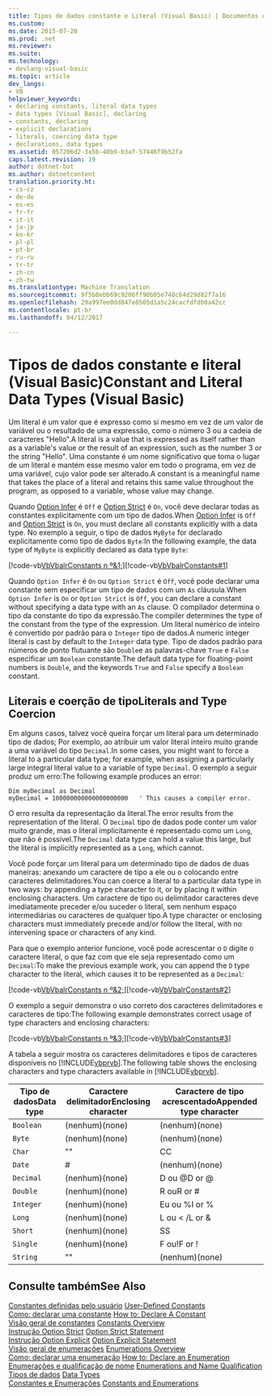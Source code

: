 ```yaml
---
title: Tipos de dados constante e Literal (Visual Basic) | Documentos do Microsoft
ms.custom: 
ms.date: 2015-07-20
ms.prod: .net
ms.reviewer: 
ms.suite: 
ms.technology:
- devlang-visual-basic
ms.topic: article
dev_langs:
- VB
helpviewer_keywords:
- declaring constants, literal data types
- data types [Visual Basic], declaring
- constants, declaring
- explicit declarations
- literals, coercing data type
- declarations, data types
ms.assetid: 057206d2-3a5b-40b9-b3af-57446f9b52fa
caps.latest.revision: 19
author: dotnet-bot
ms.author: dotnetcontent
translation.priority.ht:
- cs-cz
- de-de
- es-es
- fr-fr
- it-it
- ja-jp
- ko-kr
- pl-pl
- pt-br
- ru-ru
- tr-tr
- zh-cn
- zh-tw
ms.translationtype: Machine Translation
ms.sourcegitcommit: 9f5b8ebb69c9206ff90b05e748c64d29d82f7a16
ms.openlocfilehash: 29a997ee0dd847e8505d1a5c24cacfdfdb0a42cc
ms.contentlocale: pt-br
ms.lasthandoff: 04/12/2017

---
```

# <a name="constant-and-literal-data-types-visual-basic"></a><span data-ttu-id="07ab2-102">Tipos de dados constante e literal (Visual Basic)</span><span class="sxs-lookup"><span data-stu-id="07ab2-102">Constant and Literal Data Types (Visual Basic)</span></span>
<span data-ttu-id="07ab2-103">Um literal é um valor que é expresso como si mesmo em vez de um valor de variável ou o resultado de uma expressão, como o número 3 ou a cadeia de caracteres "Hello".</span><span class="sxs-lookup"><span data-stu-id="07ab2-103">A literal is a value that is expressed as itself rather than as a variable's value or the result of an expression, such as the number 3 or the string "Hello".</span></span> <span data-ttu-id="07ab2-104">Uma constante é um nome significativo que toma o lugar de um literal e mantém esse mesmo valor em todo o programa, em vez de uma variável, cujo valor pode ser alterado.</span><span class="sxs-lookup"><span data-stu-id="07ab2-104">A constant is a meaningful name that takes the place of a literal and retains this same value throughout the program, as opposed to a variable, whose value may change.</span></span>  
  
 <span data-ttu-id="07ab2-105">Quando [Option Infer](../../../../visual-basic/language-reference/statements/option-infer-statement.md) é `Off` e [Option Strict](../../../../visual-basic/language-reference/statements/option-strict-statement.md) é `On`, você deve declarar todas as constantes explicitamente com um tipo de dados.</span><span class="sxs-lookup"><span data-stu-id="07ab2-105">When [Option Infer](../../../../visual-basic/language-reference/statements/option-infer-statement.md) is `Off` and [Option Strict](../../../../visual-basic/language-reference/statements/option-strict-statement.md) is `On`, you must declare all constants explicitly with a data type.</span></span> <span data-ttu-id="07ab2-106">No exemplo a seguir, o tipo de dados `MyByte` for declarado explicitamente como tipo de dados `Byte`:</span><span class="sxs-lookup"><span data-stu-id="07ab2-106">In the following example, the data type of `MyByte` is explicitly declared as data type `Byte`:</span></span>  
  
 <span data-ttu-id="07ab2-107">[!code-vb[VbVbalrConstants n º&1;](../../../../visual-basic/programming-guide/language-features/constants-enums/codesnippet/VisualBasic/constant-and-literal-data-types_1.vb)]</span><span class="sxs-lookup"><span data-stu-id="07ab2-107">[!code-vb[VbVbalrConstants#1](../../../../visual-basic/programming-guide/language-features/constants-enums/codesnippet/VisualBasic/constant-and-literal-data-types_1.vb)]</span></span>  
  
 <span data-ttu-id="07ab2-108">Quando `Option Infer` é `On` ou `Option Strict` é `Off`, você pode declarar uma constante sem especificar um tipo de dados com um `As` cláusula.</span><span class="sxs-lookup"><span data-stu-id="07ab2-108">When `Option Infer` is `On` or `Option Strict` is `Off`, you can declare a constant without specifying a data type with an `As` clause.</span></span> <span data-ttu-id="07ab2-109">O compilador determina o tipo da constante do tipo da expressão.</span><span class="sxs-lookup"><span data-stu-id="07ab2-109">The compiler determines the type of the constant from the type of the expression.</span></span> <span data-ttu-id="07ab2-110">Um literal numérico de inteiro é convertido por padrão para o `Integer` tipo de dados.</span><span class="sxs-lookup"><span data-stu-id="07ab2-110">A numeric integer literal is cast by default to the `Integer` data type.</span></span> <span data-ttu-id="07ab2-111">Tipo de dados padrão para números de ponto flutuante são `Double`e as palavras-chave `True` e `False` especificar um `Boolean` constante.</span><span class="sxs-lookup"><span data-stu-id="07ab2-111">The default data type for floating-point numbers is `Double`, and the keywords `True` and `False` specify a `Boolean` constant.</span></span>  
  
## <a name="literals-and-type-coercion"></a><span data-ttu-id="07ab2-112">Literais e coerção de tipo</span><span class="sxs-lookup"><span data-stu-id="07ab2-112">Literals and Type Coercion</span></span>  
 <span data-ttu-id="07ab2-113">Em alguns casos, talvez você queira forçar um literal para um determinado tipo de dados; Por exemplo, ao atribuir um valor literal inteiro muito grande a uma variável do tipo `Decimal`.</span><span class="sxs-lookup"><span data-stu-id="07ab2-113">In some cases, you might want to force a literal to a particular data type; for example, when assigning a particularly large integral literal value to a variable of type `Decimal`.</span></span> <span data-ttu-id="07ab2-114">O exemplo a seguir produz um erro:</span><span class="sxs-lookup"><span data-stu-id="07ab2-114">The following example produces an error:</span></span>  
  
```  
Dim myDecimal as Decimal  
myDecimal = 100000000000000000000   ' This causes a compiler error.  
```  
  
 <span data-ttu-id="07ab2-115">O erro resulta da representação da literal.</span><span class="sxs-lookup"><span data-stu-id="07ab2-115">The error results from the representation of the literal.</span></span> <span data-ttu-id="07ab2-116">O `Decimal` tipo de dados pode conter um valor muito grande, mas o literal implicitamente é representado como um `Long`, que não é possível.</span><span class="sxs-lookup"><span data-stu-id="07ab2-116">The `Decimal` data type can hold a value this large, but the literal is implicitly represented as a `Long`, which cannot.</span></span>  
  
 <span data-ttu-id="07ab2-117">Você pode forçar um literal para um determinado tipo de dados de duas maneiras: anexando um caractere de tipo a ele ou o colocando entre caracteres delimitadores.</span><span class="sxs-lookup"><span data-stu-id="07ab2-117">You can coerce a literal to a particular data type in two ways: by appending a type character to it, or by placing it within enclosing characters.</span></span> <span data-ttu-id="07ab2-118">Um caractere de tipo ou delimitador caracteres deve imediatamente preceder e/ou suceder o literal, sem nenhum espaço intermediárias ou caracteres de qualquer tipo.</span><span class="sxs-lookup"><span data-stu-id="07ab2-118">A type character or enclosing characters must immediately precede and/or follow the literal, with no intervening space or characters of any kind.</span></span>  
  
 <span data-ttu-id="07ab2-119">Para que o exemplo anterior funcione, você pode acrescentar o `D` digite o caractere literal, o que faz com que ele seja representado como um `Decimal`:</span><span class="sxs-lookup"><span data-stu-id="07ab2-119">To make the previous example work, you can append the `D` type character to the literal, which causes it to be represented as a `Decimal`:</span></span>  
  
 <span data-ttu-id="07ab2-120">[!code-vb[VbVbalrConstants n º&2;](../../../../visual-basic/programming-guide/language-features/constants-enums/codesnippet/VisualBasic/constant-and-literal-data-types_2.vb)]</span><span class="sxs-lookup"><span data-stu-id="07ab2-120">[!code-vb[VbVbalrConstants#2](../../../../visual-basic/programming-guide/language-features/constants-enums/codesnippet/VisualBasic/constant-and-literal-data-types_2.vb)]</span></span>  
  
 <span data-ttu-id="07ab2-121">O exemplo a seguir demonstra o uso correto dos caracteres delimitadores e caracteres de tipo:</span><span class="sxs-lookup"><span data-stu-id="07ab2-121">The following example demonstrates correct usage of type characters and enclosing characters:</span></span>  
  
 <span data-ttu-id="07ab2-122">[!code-vb[VbVbalrConstants n º&3;](../../../../visual-basic/programming-guide/language-features/constants-enums/codesnippet/VisualBasic/constant-and-literal-data-types_3.vb)]</span><span class="sxs-lookup"><span data-stu-id="07ab2-122">[!code-vb[VbVbalrConstants#3](../../../../visual-basic/programming-guide/language-features/constants-enums/codesnippet/VisualBasic/constant-and-literal-data-types_3.vb)]</span></span>  
  
 <span data-ttu-id="07ab2-123">A tabela a seguir mostra os caracteres delimitadores e tipos de caracteres disponíveis no [!INCLUDE[vbprvb](../../../../csharp/programming-guide/concepts/linq/includes/vbprvb_md.md)].</span><span class="sxs-lookup"><span data-stu-id="07ab2-123">The following table shows the enclosing characters and type characters available in [!INCLUDE[vbprvb](../../../../csharp/programming-guide/concepts/linq/includes/vbprvb_md.md)].</span></span>  
  
|<span data-ttu-id="07ab2-124">Tipo de dados</span><span class="sxs-lookup"><span data-stu-id="07ab2-124">Data type</span></span>|<span data-ttu-id="07ab2-125">Caractere delimitador</span><span class="sxs-lookup"><span data-stu-id="07ab2-125">Enclosing character</span></span>|<span data-ttu-id="07ab2-126">Caractere de tipo acrescentado</span><span class="sxs-lookup"><span data-stu-id="07ab2-126">Appended type character</span></span>|  
|---|---|---|  
|`Boolean`|<span data-ttu-id="07ab2-127">(nenhum)</span><span class="sxs-lookup"><span data-stu-id="07ab2-127">(none)</span></span>|<span data-ttu-id="07ab2-128">(nenhum)</span><span class="sxs-lookup"><span data-stu-id="07ab2-128">(none)</span></span>|  
|`Byte`|<span data-ttu-id="07ab2-129">(nenhum)</span><span class="sxs-lookup"><span data-stu-id="07ab2-129">(none)</span></span>|<span data-ttu-id="07ab2-130">(nenhum)</span><span class="sxs-lookup"><span data-stu-id="07ab2-130">(none)</span></span>|  
|`Char`|<span data-ttu-id="07ab2-131">"</span><span class="sxs-lookup"><span data-stu-id="07ab2-131">"</span></span>|<span data-ttu-id="07ab2-132">C</span><span class="sxs-lookup"><span data-stu-id="07ab2-132">C</span></span>|  
|`Date`|#|<span data-ttu-id="07ab2-133">(nenhum)</span><span class="sxs-lookup"><span data-stu-id="07ab2-133">(none)</span></span>|  
|`Decimal`|<span data-ttu-id="07ab2-134">(nenhum)</span><span class="sxs-lookup"><span data-stu-id="07ab2-134">(none)</span></span>|<span data-ttu-id="07ab2-135">D ou @</span><span class="sxs-lookup"><span data-stu-id="07ab2-135">D or @</span></span>|  
|`Double`|<span data-ttu-id="07ab2-136">(nenhum)</span><span class="sxs-lookup"><span data-stu-id="07ab2-136">(none)</span></span>|<span data-ttu-id="07ab2-137">R ou</span><span class="sxs-lookup"><span data-stu-id="07ab2-137">R or</span></span> #|  
|`Integer`|<span data-ttu-id="07ab2-138">(nenhum)</span><span class="sxs-lookup"><span data-stu-id="07ab2-138">(none)</span></span>|<span data-ttu-id="07ab2-139">Eu ou %</span><span class="sxs-lookup"><span data-stu-id="07ab2-139">I or %</span></span>|  
|`Long`|<span data-ttu-id="07ab2-140">(nenhum)</span><span class="sxs-lookup"><span data-stu-id="07ab2-140">(none)</span></span>|<span data-ttu-id="07ab2-141">L ou < /</span><span class="sxs-lookup"><span data-stu-id="07ab2-141">L or &</span></span>|  
|`Short`|<span data-ttu-id="07ab2-142">(nenhum)</span><span class="sxs-lookup"><span data-stu-id="07ab2-142">(none)</span></span>|<span data-ttu-id="07ab2-143">S</span><span class="sxs-lookup"><span data-stu-id="07ab2-143">S</span></span>|  
|`Single`|<span data-ttu-id="07ab2-144">(nenhum)</span><span class="sxs-lookup"><span data-stu-id="07ab2-144">(none)</span></span>|<span data-ttu-id="07ab2-145">F ou!</span><span class="sxs-lookup"><span data-stu-id="07ab2-145">F or !</span></span>|  
|`String`|<span data-ttu-id="07ab2-146">"</span><span class="sxs-lookup"><span data-stu-id="07ab2-146">"</span></span>|<span data-ttu-id="07ab2-147">(nenhum)</span><span class="sxs-lookup"><span data-stu-id="07ab2-147">(none)</span></span>|  
  
## <a name="see-also"></a><span data-ttu-id="07ab2-148">Consulte também</span><span class="sxs-lookup"><span data-stu-id="07ab2-148">See Also</span></span>  
 <span data-ttu-id="07ab2-149">[Constantes definidas pelo usuário](../../../../visual-basic/programming-guide/language-features/constants-enums/user-defined-constants.md) </span><span class="sxs-lookup"><span data-stu-id="07ab2-149">[User-Defined Constants](../../../../visual-basic/programming-guide/language-features/constants-enums/user-defined-constants.md) </span></span>  
<span data-ttu-id="07ab2-150"> [Como: declarar uma constante](../../../../visual-basic/programming-guide/language-features/constants-enums/how-to-declare-a-constant.md) </span><span class="sxs-lookup"><span data-stu-id="07ab2-150"> [How to: Declare A Constant](../../../../visual-basic/programming-guide/language-features/constants-enums/how-to-declare-a-constant.md) </span></span>  
<span data-ttu-id="07ab2-151"> [Visão geral de constantes](../../../../visual-basic/programming-guide/language-features/constants-enums/constants-overview.md) </span><span class="sxs-lookup"><span data-stu-id="07ab2-151"> [Constants Overview](../../../../visual-basic/programming-guide/language-features/constants-enums/constants-overview.md) </span></span>  
<span data-ttu-id="07ab2-152"> [Instrução Option Strict](../../../../visual-basic/language-reference/statements/option-strict-statement.md) </span><span class="sxs-lookup"><span data-stu-id="07ab2-152"> [Option Strict Statement](../../../../visual-basic/language-reference/statements/option-strict-statement.md) </span></span>  
<span data-ttu-id="07ab2-153"> [Instrução Option Explicit](../../../../visual-basic/language-reference/statements/option-explicit-statement.md) </span><span class="sxs-lookup"><span data-stu-id="07ab2-153"> [Option Explicit Statement](../../../../visual-basic/language-reference/statements/option-explicit-statement.md) </span></span>  
<span data-ttu-id="07ab2-154"> [Visão geral de enumerações](../../../../visual-basic/programming-guide/language-features/constants-enums/enumerations-overview.md) </span><span class="sxs-lookup"><span data-stu-id="07ab2-154"> [Enumerations Overview](../../../../visual-basic/programming-guide/language-features/constants-enums/enumerations-overview.md) </span></span>  
<span data-ttu-id="07ab2-155"> [Como: declarar uma enumeração](../../../../visual-basic/programming-guide/language-features/constants-enums/how-to-declare-enumerations.md) </span><span class="sxs-lookup"><span data-stu-id="07ab2-155"> [How to: Declare an Enumeration](../../../../visual-basic/programming-guide/language-features/constants-enums/how-to-declare-enumerations.md) </span></span>  
<span data-ttu-id="07ab2-156"> [Enumerações e qualificação de nome](../../../../visual-basic/programming-guide/language-features/constants-enums/enumerations-and-name-qualification.md) </span><span class="sxs-lookup"><span data-stu-id="07ab2-156"> [Enumerations and Name Qualification](../../../../visual-basic/programming-guide/language-features/constants-enums/enumerations-and-name-qualification.md) </span></span>  
<span data-ttu-id="07ab2-157"> [Tipos de dados](../../../../visual-basic/language-reference/data-types/data-type-summary.md) </span><span class="sxs-lookup"><span data-stu-id="07ab2-157"> [Data Types](../../../../visual-basic/language-reference/data-types/data-type-summary.md) </span></span>  
<span data-ttu-id="07ab2-158"> [Constantes e Enumerações](../../../../visual-basic/language-reference/constants-and-enumerations.md)</span><span class="sxs-lookup"><span data-stu-id="07ab2-158"> [Constants and Enumerations](../../../../visual-basic/language-reference/constants-and-enumerations.md)</span></span>
